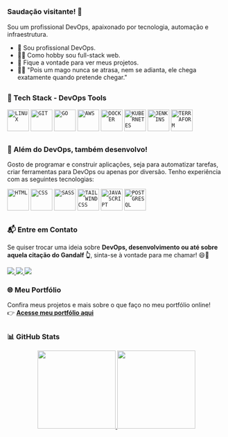 ##

### Saudação visitante! 👋
Sou um profissional DevOps, apaixonado por tecnologia, automação e infraestrutura.
- 🌌 Sou profissional DevOps.
- 👨‍💻 Como hobby sou full-stack web.
- 🔭 Fique a vontade para ver meus projetos.
- 🧙🏻 "Pois um mago nunca se atrasa, nem se adianta, ele chega exatamente quando pretende chegar."

##

### 🚀 Tech Stack - DevOps Tools
<div style="display: inline-block">
  <code><img width="50px" src="https://cdn.jsdelivr.net/gh/devicons/devicon@latest/icons/linux/linux-original.svg" title="LINUX"/></code>
  <code><img width="50px" src="https://cdn.jsdelivr.net/gh/devicons/devicon@latest/icons/git/git-original.svg" title="GIT"/></code>
  <code><img width="50px" src="https://cdn.jsdelivr.net/gh/devicons/devicon@latest/icons/go/go-original-wordmark.svg" title="GO"/></code>
  <code><img width="50px" src="https://cdn.jsdelivr.net/gh/devicons/devicon@latest/icons/amazonwebservices/amazonwebservices-plain-wordmark.svg" title="AWS"/></code>
  <code><img width="50px" src="https://cdn.jsdelivr.net/gh/devicons/devicon@latest/icons/docker/docker-original.svg" title="DOCKER"/></code>
  <code><img width="50px" src="https://cdn.jsdelivr.net/gh/devicons/devicon@latest/icons/kubernetes/kubernetes-original.svg" title="KUBERNETES"/></code>
  <code><img width="50px" src="https://cdn.jsdelivr.net/gh/devicons/devicon@latest/icons/jenkins/jenkins-original.svg" title="JENKINS"/></code>
  <code><img width="50px" src="https://cdn.jsdelivr.net/gh/devicons/devicon@latest/icons/terraform/terraform-original.svg" title="TERRAFORM"/></code>
</div>

##

### 🎨 Além do DevOps, também desenvolvo!
Gosto de programar e construir aplicações, seja para automatizar tarefas, criar ferramentas para DevOps ou apenas por diversão. Tenho experiência com as seguintes tecnologias:
<div>
  <code><img width="50px" src="https://cdn.jsdelivr.net/gh/devicons/devicon@latest/icons/html5/html5-original.svg" title = "HTML"/></code>
  <code><img width="50px" src="https://cdn.jsdelivr.net/gh/devicons/devicon@latest/icons/css3/css3-original.svg" title = "CSS"/></code>
  <code><img width="50px" src="https://cdn.jsdelivr.net/gh/devicons/devicon@latest/icons/sass/sass-original.svg" title = "SASS"/></code>
  <code><img width="50px" src="https://cdn.jsdelivr.net/gh/devicons/devicon@latest/icons/tailwindcss/tailwindcss-original.svg" title = "TAILWINDCSS"/></code>
  <code><img width="50px" src="https://cdn.jsdelivr.net/gh/devicons/devicon/icons/javascript/javascript-original.svg" title = "JAVASCRIPT"/></code>
  <code><img width="50px" src="https://cdn.jsdelivr.net/gh/devicons/devicon@latest/icons/postgresql/postgresql-original.svg" title = "POSTGRESQL"/></code>
</div>
  
##

### 📬 Entre em Contato
Se quiser trocar uma ideia sobre **DevOps, desenvolvimento ou até sobre aquela citação do Gandalf 👆**, sinta-se à vontade para me chamar! 😄🚀  
<div>
  <a href="mailto:jhonathan.lobato@proton.me">
    <img src="https://img.shields.io/badge/Email-D14836?style=for-the-badge&logo=gmail&logoColor=white" target="_blank">
  </a>
  <a href="https://www.linkedin.com/in/jhonathan-lobato-97a24222a/" target="_blank">
    <img src="https://img.shields.io/badge/LinkedIn-0077B5?style=for-the-badge&logo=linkedin&logoColor=white" target="_blank">
  </a>
  <a href="https://github.com/jhonathanLobato" target="_blank">
    <img src="https://img.shields.io/badge/GitHub-181717?style=for-the-badge&logo=github&logoColor=white" target="_blank">
  </a>
</div>

### 🌐 Meu Portfólio
Confira meus projetos e mais sobre o que faço no meu portfólio online!  
👉 [**Acesse meu portfólio aqui**](https://jhonathanlobato.github.io/Portfolio/)

##

### 📊 GitHub Stats 
<div align="center">
  <a href="https://github.com/jhonathanLobato">
    <img height="180em" src="https://github-readme-stats.vercel.app/api?username=jhonathanLobato&show_icons=true&theme=tokyonight&include_all_commits=true&count_private=true"/>
    <img height="180em" src="https://github-readme-stats.vercel.app/api/top-langs/?username=jhonathanLobato&layout=compact&langs_count=7&theme=tokyonight"/>
  </a>
</div>
